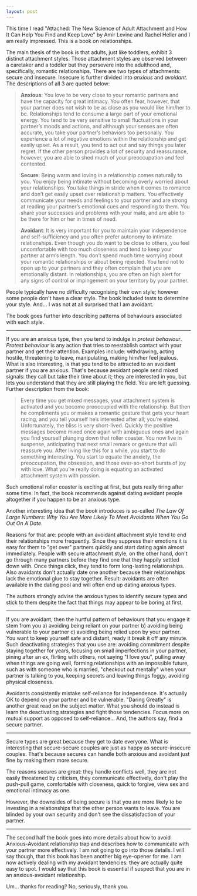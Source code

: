 ```yaml
---
layout: post
---
```


This time I read "Attached: The New Science of Adult Attachment and How It Can
Help You Find and Keep Love" by Amir Levine and Rachel Heller and I am really
impressed. This is a book on relationships.

The main thesis of the book is that adults, just like toddlers, exhibit 3
distinct attachment styles. Those attachment styles are observed between a
caretaker and a toddler but they persevere into the adulthood and,
specifically, romantic relationships. There are two types of attachments:
secure and insecure. Insecure is further divided into *anxious* and *avoidant*.
The descriptions of all 3 are quoted below:

> **Anxious**: You love to be very close to your romantic partners and have the
> capacity for great intimacy. You often fear, however, that your partner does
> not wish to be as close as you would like him/her to be. Relationships tend to
> consume a large part of your emotional energy. You tend to be very sensitive to
> small fluctuations in your partner’s moods and actions, and although your
> senses are often accurate, you take your partner’s behaviors too personally.
> You experience a lot of negative emotions within the relationship and get
> easily upset. As a result, you tend to act out and say things you later regret.
> If the other person provides a lot of security and reassurance, however, you
> are able to shed much of your preoccupation and feel contented.
>
> **Secure**: Being warm and loving in a relationship comes naturally to you.
> You enjoy being intimate without becoming overly worried about your
> relationships. You take things in stride when it comes to romance and don’t
> get easily upset over relationship matters. You effectively communicate your
> needs and feelings to your partner and are strong at reading your partner’s
> emotional cues and responding to them. You share your successes and problems
> with your mate, and are able to be there for him or her in times of need.
>
> **Avoidant**: It is very important for you to maintain your independence and
> self-sufficiency and you often prefer autonomy to intimate relationships.
> Even though you do want to be close to others, you feel uncomfortable with
> too much closeness and tend to keep your partner at arm’s length. You don’t
> spend much time worrying about your romantic relationships or about being
> rejected. You tend not to open up to your partners and they often complain
> that you are emotionally distant. In relationships, you are often on high
> alert for any signs of control or impingement on your territory by your
> partner.

People typically have no difficulty recognising their own style; however some
people don't have a clear style. The book included tests to determine your
style. And... I was not at all surprised that I am avoidant.

The book goes further into describing patterns of behaviours associated with
each style.

---

If you are an anxious type, then you tend to indulge in *protest
behaviour*. *Protest behaviour* is any action that tries to reestablish contact
with your partner and get their attention. Examples include: withdrawing,
acting hostile, threatening to leave, manipulating, making him/her feel
jealous. What is also interesting, is that you tend to be attracted to an
avoidant partner if you are anxious. That's because avoidant people send mixed
signals: they call but take their time about it; they are interested in you,
but lets you understand that they are still playing the field. You are left
guessing. Further description from the book:

> Every time you get mixed messages, your attachment system is activated and you
> become preoccupied with the relationship. But then he compliments you or makes
> a romantic gesture that gets your heart racing, and you tell yourself he’s
> interested after all; you’re elated. Unfortunately, the bliss is very
> short-lived. Quickly the positive messages become mixed once again with
> ambiguous ones and again you find yourself plunging down that roller coaster.
> You now live in suspense, anticipating that next small remark or gesture that
> will reassure you. After living like this for a while, you start to do
> something interesting. You start to equate the anxiety,  the preoccupation,
> the obsession, and those ever-so-short bursts of joy with love. What you’re
> really doing is equating an activated attachment system with passion.

Such emotional roller coaster is exciting at first, but gets really tiring
after some time. In fact, the book recommends against dating avoidant people
altogether if you happen to be an anxious type.

Another interesting idea that the book introduces is so-called *The Law Of Large
Numbers: Why You Are More Likely To Meet Avoidants When You Go Out On A Date*.

Reasons for that are: people with an avoidant attachment style tend to end
their relationships more frequently. Since they suppress their emotions it is
easy for them to "get over" partners quickly and start dating again almost
immediately. People with secure attachment style, on the other hand, don't go
through many partners before they find one that they happily settled down with.
Once things click, they tend to form long-lasting relationships. Also avaidants
don't actually date one another because their relationships lack the emotional
glue to stay together. Result: avoidants are often available in the dating pool
and will often end up dating anxious types.

The authors strongly advise the anxious types to identify secure types and stick
to them despite the fact that things may appear to be boring at first.

---

If you are avoidant, then the hurtful pattern of behaviours that you engage it
stem from you a) avoiding being reliant on your partner b) avoiding being
vulnerable to your partner c) avoiding being relied upon by your partner. You
want to keep yourself safe and distant, ready it break it off any minute.  Such
deactivating strategies that you use are: avoiding commitment despite staying
together for years, focusing on small imperfections in your partner, pining
after an ex, flirting with others, not saying "I love you", pulling away when
things are going well, forming relationships with an impossible future, such as
with someone who is married, "checkout out mentally" when your partner is
talking to you, keeping secrets and leaving things foggy, avoiding physical
closeness.

Avoidants consistently mistake self-reliance for independence. It's actually OK
to depend on your partner and be vulnerable. "Daring Greatly" is another great
read on the subject matter. What you should do instead is learn the
deactivating strategies and fight those tendencies. Focus more on mutual
support as opposed to self-reliance... And, the authors say, find a secure
partner.

---

Secure types are great because they get to date everyone. What is interesting
that secure-secure couples are just as happy as secure-insecure couples. That's
because secures can handle both anxious and avoidant just fine by making them
more secure.

The reasons secures are great: they handle conflicts well, they are not
easily threatened by criticism, they communicate effectively, don't play the
push-pull game, comfortable with closeness, quick to forgive, view sex and
emotional intimacy as one.

However, the downsides of being secure is that you are more likely to be
investing in a relationships that the other person wants to leave. You are
blinded by your own security and don't see the dissatisfaction of your partner.

---

The second half the book goes into more details about how to avoid
Anxious-Avoidant relationship trap and describes how to communicate with your
partner more effectively. I am not going to go into those details. I will say
though, that this book has been another big eye-opener for me. I am now
actively dealing with my avoidant tendencies: they are actually quite easy to
spot. I would say that this book is essential if suspect that you are in an
anxious-avoidant relationship.

Um... thanks for reading? No, seriously, thank you.
